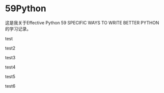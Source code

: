 # 59Python

这是我关于Effective Python 59 SPECIFIC WAYS TO WRITE BETTER PYTHON的学习记录。

test

test2

test3

test4

test5

test6